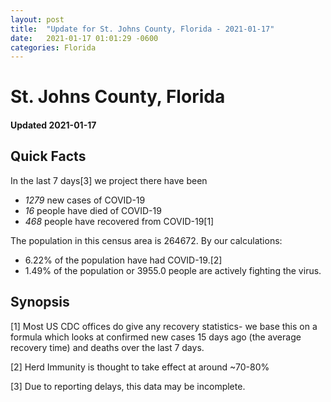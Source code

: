 ```yaml
---
layout: post
title:  "Update for St. Johns County, Florida - 2021-01-17"
date:   2021-01-17 01:01:29 -0600
categories: Florida
---
```


# St. Johns County, Florida
#### Updated 2021-01-17

## Quick Facts

In the last 7 days[3] we project there have been
- *1279* new cases of COVID-19
- *16* people have died of COVID-19
- *468* people have recovered from COVID-19[1]

The population in this census area is 264672. By our calculations:
- 6.22% of the population have had COVID-19.[2]
- 1.49% of the population or 3955.0 people are actively fighting the virus.

## Synopsis




[1] Most US CDC offices do give any recovery statistics- we base this on a formula which looks at confirmed new cases
15 days ago (the average recovery time) and deaths over the last 7 days.

[2] Herd Immunity is thought to take effect at around ~70-80%

[3] Due to reporting delays, this data may be incomplete.
 
    